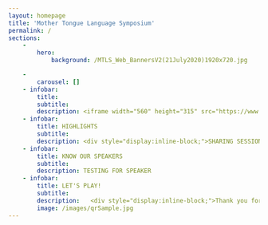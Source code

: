 ```yaml
---
layout: homepage
title: 'Mother Tongue Language Symposium'
permalink: /
sections:
    -
        hero:
            background: /MTLS_Web_BannersV2(21July2020)1920x720.jpg

    -
        carousel: []
    - infobar:
        title: 
        subtitle: 
        description: <iframe width="560" height="315" src="https://www.youtube.com/embed/videoseries?list=PLMC9KNkIncKtGvr2kFRuXBVmBev6cAJ2u" frameborder="0" allow="accelerometer; autoplay; encrypted-media; gyroscope; picture-in-picture" allowfullscreen></iframe>
    - infobar:
        title: HIGHLIGHTS
        subtitle: 
        description: <div style="display:inline-block;">SHARING SESSIONS</div> <div style="display:inline-block;">EXHIBITORS</div> <div style="display:inline-block;">OPMTL 2020</div>
    - infobar:
        title: KNOW OUR SPEAKERS
        subtitle: 
        description: TESTING FOR SPEAKER
    - infobar:
        title: LET'S PLAY!
        subtitle: 
        description:   <div style="display:inline-block;">Thank you for your interest in joining the SG MTLS! If you have signed up, you will be invited to join our outreach channels to receive the latest updates. </div>
        image: /images/qrSample.jpg
---
```



<!-- Type your notification here - the notification bar will not appear if this is empty. For other changes, refer to _data/homepage.yml to edit the homepage -->
